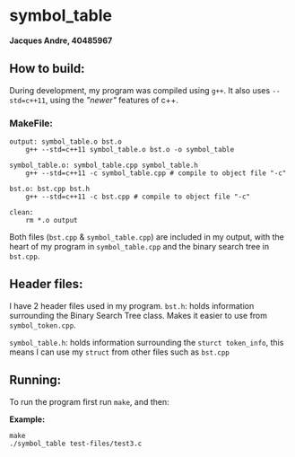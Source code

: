 # symbol_table 

**Jacques Andre, 40485967**


## How to build:

During development, my program was compiled using `g++`. It also uses `--std=c++11`, using the *"newer"* features of
c++.

### MakeFile:

```make
output: symbol_table.o bst.o
	g++ --std=c++11 symbol_table.o bst.o -o symbol_table

symbol_table.o: symbol_table.cpp symbol_table.h
	g++ --std=c++11 -c symbol_table.cpp # compile to object file "-c"

bst.o: bst.cpp bst.h
	g++ --std=c++11 -c bst.cpp # compile to object file "-c"

clean: 
	rm *.o output
```

Both files (`bst.cpp` & `symbol_table.cpp`) are included in my output, with the heart of my program in `symbol_table.cpp` and the binary search tree in `bst.cpp`. 

## Header files:

I have 2 header files used in my program. `bst.h`: holds information surrounding the Binary Search Tree class. Makes it easier to use from `symbol_token.cpp`. 

`symbol_table.h`: holds information surrounding the `sturct token_info`, this means I can use my `struct` from other
files such as `bst.cpp`

## Running:

To run the program first run `make`, and then:

**Example:**
```
make
./symbol_table test-files/test3.c
```

